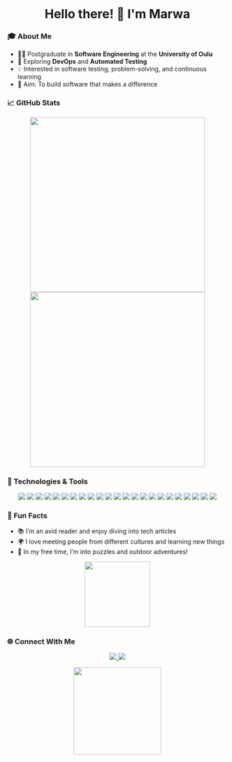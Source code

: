 <div align="center">
  <h1 style="display: inline;">Hello there! 👋 I'm Marwa</h1>
 
</div>









### 🎓 About Me

- 👩‍💻 Postgraduate in **Software Engineering** at the **University of Oulu**
- 🌱 Exploring **DevOps** and **Automated Testing**
- 💡 Interested in software testing, problem-solving, and continuous learning
- 🎯 Aim: To build software that makes a difference

### 📈 GitHub Stats

<p align="center">
  <img src="https://github-readme-stats.vercel.app/api?username=Marwa-Khan&show_icons=true&theme=radical&count_private=true" width="400">
  <img src="https://github-readme-streak-stats.herokuapp.com/?user=Marwa-Khan&theme=radical" width="400">
</p>

### 🔧 Technologies & Tools

<p align="center">
  <img src="https://img.shields.io/badge/Linux-FCC624?style=for-the-badge&logo=linux&logoColor=black">
  <img src="https://img.shields.io/badge/Python-3776AB?style=for-the-badge&logo=python&logoColor=white">
  <img src="https://img.shields.io/badge/Matlab-EF5B24?style=for-the-badge&logo=matlab&logoColor=white">
  <img src="https://img.shields.io/badge/R programming-276DC3?style=for-the-badge&logo=r&logoColor=white">
  <img src="https://img.shields.io/badge/React Native-61DAFB?style=for-the-badge&logo=react&logoColor=black">
  
  <img src="https://img.shields.io/badge/JavaScript-F7DF1E?style=for-the-badge&logo=javascript&logoColor=black">
  <img src="https://img.shields.io/badge/C-00599C?style=for-the-badge&logo=c&logoColor=white">
  <img src="https://img.shields.io/badge/C%2B%2B-F34B7D?style=for-the-badge&logo=c%2B%2B&logoColor=white">
  <img src="https://img.shields.io/badge/Git-F05032?style=for-the-badge&logo=git&logoColor=white">
  <img src="https://img.shields.io/badge/Docker-2496ED?style=for-the-badge&logo=docker&logoColor=white">
  <img src="https://img.shields.io/badge/Kubernetes-326CE5?style=for-the-badge&logo=kubernetes&logoColor=white">
  <img src="https://img.shields.io/badge/DevOps-0078D4?style=for-the-badge&logo=devops&logoColor=white">
  <img src="https://img.shields.io/badge/GitHub-181717?style=for-the-badge&logo=github&logoColor=white">
  <img src="https://img.shields.io/badge/VS%20Code-0078D4?style=for-the-badge&logo=visual-studio-code&logoColor=white">
  <img src="https://img.shields.io/badge/OpenShift-EE0000?style=for-the-badge&logo=redhatopenshift&logoColor=white">
  <img src="https://img.shields.io/badge/Firebase-FFCA28?style=for-the-badge&logo=firebase&logoColor=black">
  <img src="https://img.shields.io/badge/SQL-4479A1?style=for-the-badge&logo=mysql&logoColor=white">
  <img src="https://img.shields.io/badge/GitLab-FC6D26?style=for-the-badge&logo=gitlab&logoColor=white"> 

  <img src="https://img.shields.io/badge/VS%20Code-0078D4?style=for-the-badge&logo=visual-studio-code&logoColor=white"> 
  <img src="https://img.shields.io/badge/Agile Methodologies-239922?style=for-the-badge&logo=agile&logoColor=white">
  <img src="https://img.shields.io/badge/Jira-0052CC?style=for-the-badge&logo=jira&logoColor=white">
  <img src="https://img.shields.io/badge/Figma-F24E1E?style=for-the-badge&logo=figma&logoColor=white">
  <img src="https://img.shields.io/badge/Canva-00C4CC?style=for-the-badge&logo=canva&logoColor=white">
</p>

### 🎉 Fun Facts

- 📚 I’m an avid reader and enjoy diving into tech articles
- 🌍 I love meeting people from different cultures and learning new things
- 🧩 In my free time, I’m into puzzles and outdoor adventures!
<p align="center">
  <img src="https://media.giphy.com/media/13HgwGsXF0aiGY/giphy.gif" width="150">
</p>

### 🌐 Connect With Me

<p align="center">
  <a href="https://www.linkedin.com/in/marwa-khan-a868b320b/" target="_blank">
    <img src="https://img.shields.io/badge/LinkedIn-blue?style=for-the-badge&logo=linkedin&logoColor=white">
  </a>
  <a href="marwakhan1st@gmail.com">
    <img src="https://img.shields.io/badge/Email-red?style=for-the-badge&logo=gmail&logoColor=white">
  </a>
</p>

<p align="center">
  <img src="https://media.giphy.com/media/jdPMeyv9rn0hZHh8n9/giphy.gif" width="200">
</p>




